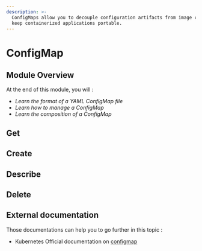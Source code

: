 ```yaml
---
description: >-
  ConfigMaps allow you to decouple configuration artifacts from image content to
  keep containerized applications portable.
---
```


# ConfigMap

## Module Overview

At the end of this module, you will :

* _Learn the format of a YAML ConfigMap file_
* _Learn how to manage a ConfigMap_
* _Learn the composition of a ConfigMap_

## Get

## Create

## Describe

## Delete

## External documentation

Those documentations can help you to go further in this topic :

* Kubernetes Official documentation on [configmap](https://kubernetes.io/docs/tasks/configure-pod-container/configure-pod-configmap/)

